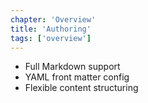 ```yaml
---
chapter: 'Overview'
title: 'Authoring'
tags: ['overview']
---
```


* Full Markdown support
* YAML front matter config
* Flexible content structuring